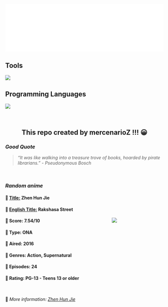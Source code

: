 
<img src="svg/nai.svg" />

<p>
  <h2>Tools</h2>
  <a href="https://skillicons.dev">
    <img src="https://skillicons.dev/icons?i=git,bash,vim,ubuntu,tensorflow,pytorch,docker,raspberrypi" />
  </a>

  <br />

  <h2>Programming Languages</h2>

  <a href="https://skillicons.dev">
    <img src="https://skillicons.dev/icons?i=python,c,cpp" />
  </a>
</p>

<br />

<h2 align="center">This repo created by mercenarioZ !!! 😀</h2>
<h3><i>Good Quote</i></h3>

<blockquote>
<i>
“It was like walking into a treasure trove of books, hoarded by pirate librarians.” - Pseudonymous Bosch
</i>
</blockquote>

<br />

<h3><i>Random anime</i></h3>

<h4>
  <strong>🥭 <u>Title:</u></strong> Zhen Hun Jie
</h4>

<h4>🌿 <u>English Title:</u> Rakshasa Street</h4>

<img align="right" width="165" src=https://cdn.myanimelist.net/images/anime/4/81969.jpg />

<h4>🌱 Score: 7.54/10</h4>

<h4>🌲 Type: ONA</h4>

<h4>🌴 Aired: 2016</h4>

<h4>🌵 Genres: Action, Supernatural</h4>

<h4>🥑 Episodes: 24</h4>

<h4>🍏 Rating: PG-13 - Teens 13 or older</h4>

<br />

🍂 *More information: [Zhen Hun Jie](https://myanimelist.net/anime/33350/Zhen_Hun_Jie)*
    